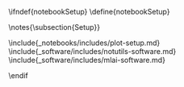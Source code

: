 \ifndef{notebookSetup}
\define{notebookSetup}

\notes{\subsection{Setup}}


\include{_notebooks/includes/plot-setup.md}
\include{_software/includes/notutils-software.md}
\include{_software/includes/mlai-software.md}


\endif
